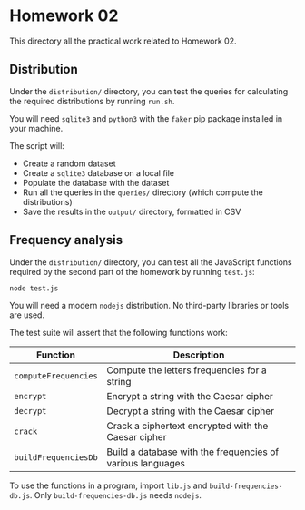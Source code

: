# Homework 02

This directory all the practical work related to Homework 02.

## Distribution

Under the `distribution/` directory, you can test the queries for calculating
the required distributions by running `run.sh`.

You will need `sqlite3` and `python3` with the `faker` pip package installed in
your machine.

The script will:

* Create a random dataset
* Create a `sqlite3` database on a local file
* Populate the database with the dataset
* Run all the queries in the `queries/` directory (which compute the
  distributions)
* Save the results in the `output/` directory, formatted in CSV

## Frequency analysis

Under the `distribution/` directory, you can test all the JavaScript functions
required by the second part of the homework by running `test.js`:

```bash
node test.js
```

You will need a modern `nodejs` distribution. No third-party libraries or tools
are used.

The test suite will assert that the following functions work:

Function                | Description
------------------------|------------------------------------------------------
`computeFrequencies`    | Compute the letters frequencies for a string
`encrypt`               | Encrypt a string with the Caesar cipher
`decrypt`               | Decrypt a string with the Caesar cipher
`crack`                 | Crack a ciphertext encrypted with the Caesar cipher
`buildFrequenciesDb`    | Build a database with the frequencies of various languages

To use the functions in a program, import `lib.js` and
`build-frequencies-db.js`. Only `build-frequencies-db.js` needs `nodejs`.
